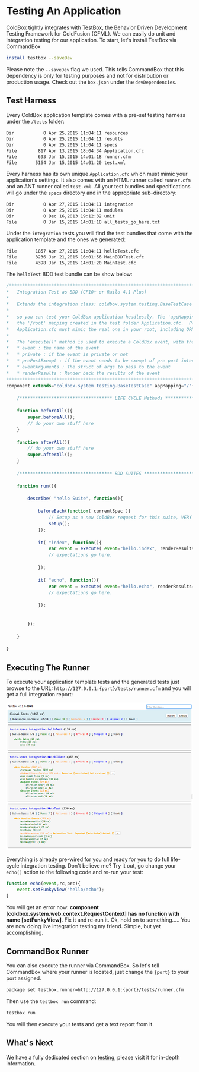# Testing An Application

ColdBox tightly integrates with [TestBox](http://www.ortussolutions.com/products/testbox), the Behavior Driven Development Testing Framework for ColdFusion (CFML).  We can easily do unit and integration testing for our application.  To start, let's install TestBox via CommandBox

```bash
install testbox --saveDev
```

Please note the `--saveDev` flag we used. This tells CommandBox that this dependency is only for testing purposes and not for distribution or production usage.  Check out the `box.json` under the `devDependencies`.


## Test Harness
Every ColdBox application template comes with a pre-set testing harness under the `/tests` folder:

```
Dir           0 Apr 25,2015 11:04:11 resources
Dir           0 Apr 25,2015 11:04:11 results
Dir           0 Apr 25,2015 11:04:11 specs
File        817 Apr 13,2015 18:04:34 Application.cfc
File        693 Jan 15,2015 14:01:18 runner.cfm
File       5164 Jan 15,2015 14:01:20 test.xml
```

Every harness has its own unique `Application.cfc` which must mimic your application's settings.  It also comes with an HTML runner called `runner.cfm` and an ANT runner called `test.xml`.  All your test bundles and specifications will go under the `specs` directory and in the appropriate sub-directory:

```
Dir           0 Apr 27,2015 11:04:11 integration
Dir           0 Apr 25,2015 11:04:11 modules
Dir           0 Dec 16,2013 19:12:32 unit
File          0 Jan 15,2015 14:01:18 all_tests_go_here.txt
```

Under the `integration` tests you will find the test bundles that come with the application template and the ones we generated:

```
File       1857 Apr 27,2015 11:04:11 helloTest.cfc
File       3236 Jan 21,2015 16:01:56 MainBDDTest.cfc
File       4398 Jan 15,2015 14:01:20 MainTest.cfc
```

The `helloTest` BDD test bundle can be show below:

```js
/*******************************************************************************
*	Integration Test as BDD (CF10+ or Railo 4.1 Plus)
*
*	Extends the integration class: coldbox.system.testing.BaseTestCase
*
*	so you can test your ColdBox application headlessly. The 'appMapping' points by default to 
*	the '/root' mapping created in the test folder Application.cfc.  Please note that this 
*	Application.cfc must mimic the real one in your root, including ORM settings if needed.
*
*	The 'execute()' method is used to execute a ColdBox event, with the following arguments
*	* event : the name of the event
*	* private : if the event is private or not
*	* prePostExempt : if the event needs to be exempt of pre post interceptors
*	* eventArguments : The struct of args to pass to the event
*	* renderResults : Render back the results of the event
*******************************************************************************/
component extends="coldbox.system.testing.BaseTestCase" appMapping="/"{
	
	/*********************************** LIFE CYCLE Methods ***********************************/

	function beforeAll(){
		super.beforeAll();
		// do your own stuff here
	}

	function afterAll(){
		// do your own stuff here
		super.afterAll();
	}

	/*********************************** BDD SUITES ***********************************/
	
	function run(){

		describe( "hello Suite", function(){

			beforeEach(function( currentSpec ){
				// Setup as a new ColdBox request for this suite, VERY IMPORTANT. ELSE EVERYTHING LOOKS LIKE THE SAME REQUEST.
				setup();
			});

			it( "index", function(){
				var event = execute( event="hello.index", renderResults=true );
				// expectations go here.
				
			});

			it( "echo", function(){
				var event = execute( event="hello.echo", renderResults=true );
				// expectations go here.
				
			});

		
		});

	}

}

```

## Executing The Runner

To execute your application template tests and the generated tests just browse to the URL: `http://127.0.0.1:{port}/tests/runner.cfm` and you will get a full integration report:

![](/images/overview_testing.png)

Everything is already pre-wired for you and ready for you to do full life-cycle integration testing.  Don't believe me? Try it out, go change your `echo()` action to the following code and re-run your test:

```js
function echo(event,rc,prc){
	event.setFunkyView("hello/echo");
}	
```

You will get an error now: **component [coldbox.system.web.context.RequestContext] has no function with name [setFunkyView]**. Fix it and re-run it. Ok, hold on to something..... You are now doing live integration testing my friend.  Simple, but yet accomplishing.

## CommandBox Runner

You can also execute the runner via CommandBox. So let's tell CommandBox where your runner is located, just change the `{port}` to your port assigned.

```bash
package set testbox.runner=http://127.0.0.1:{port}/tests/runner.cfm
```

Then use the `testbox run` command:

```bash
testbox run
```

You will then execute your tests and get a text report from it.

## What's Next

We have a fully dedicated section on [testing](../testing/index.md), please visit it for in-depth information.



